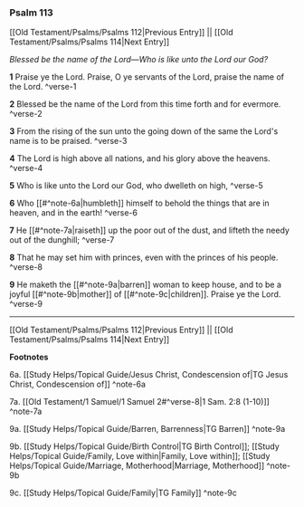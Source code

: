 ### Psalm 113

[[Old Testament/Psalms/Psalms 112|Previous Entry]]  ||  [[Old Testament/Psalms/Psalms 114|Next Entry]]

*Blessed be the name of the Lord—Who is like unto the Lord our God?*

**1**  Praise ye the Lord. Praise, O ye servants of the Lord, praise the name of the Lord. ^verse-1

**2**  Blessed be the name of the Lord from this time forth and for evermore. ^verse-2

**3**  From the rising of the sun unto the going down of the same the Lord's name is to be praised. ^verse-3

**4**  The Lord is high above all nations, and his glory above the heavens. ^verse-4

**5**  Who is like unto the Lord our God, who dwelleth on high, ^verse-5

**6**  Who [[#^note-6a|humbleth]] himself to behold the things that are in heaven, and in the earth! ^verse-6

**7**  He [[#^note-7a|raiseth]] up the poor out of the dust, and lifteth the needy out of the dunghill; ^verse-7

**8**  That he may set him with princes, even with the princes of his people. ^verse-8

**9**  He maketh the [[#^note-9a|barren]] woman to keep house, and to be a joyful [[#^note-9b|mother]] of [[#^note-9c|children]]. Praise ye the Lord. ^verse-9


---
[[Old Testament/Psalms/Psalms 112|Previous Entry]]  ||  [[Old Testament/Psalms/Psalms 114|Next Entry]]


**Footnotes**


6a. [[Study Helps/Topical Guide/Jesus Christ, Condescension of|TG Jesus Christ, Condescension of]] ^note-6a

7a. [[Old Testament/1 Samuel/1 Samuel 2#^verse-8|1 Sam. 2:8 (1-10)]] ^note-7a

9a. [[Study Helps/Topical Guide/Barren, Barrenness|TG Barren]] ^note-9a

9b. [[Study Helps/Topical Guide/Birth Control|TG Birth Control]]; [[Study Helps/Topical Guide/Family, Love within|Family, Love within]]; [[Study Helps/Topical Guide/Marriage, Motherhood|Marriage, Motherhood]] ^note-9b

9c. [[Study Helps/Topical Guide/Family|TG Family]] ^note-9c